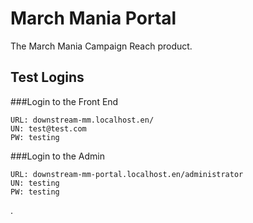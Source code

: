 # March Mania Portal

The March Mania Campaign Reach product.

## Test Logins

###Login to the Front End
```
URL: downstream-mm.localhost.en/
UN: test@test.com
PW: testing
```

###Login to the Admin
```
URL: downstream-mm-portal.localhost.en/administrator
UN: testing
PW: testing
```
.
